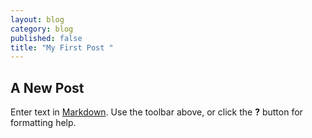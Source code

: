 ```yaml
---
layout: blog
category: blog
published: false
title: "My First Post "
---
```


## A New Post

Enter text in [Markdown](http://daringfireball.net/projects/markdown/). Use the toolbar above, or click the **?** button for formatting help.
